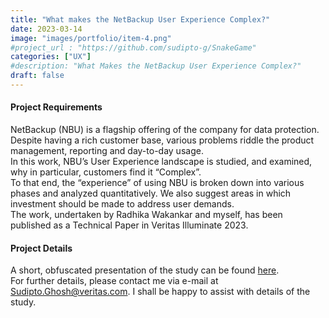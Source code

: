 ```yaml
---
title: "What makes the NetBackup User Experience Complex?"
date: 2023-03-14
image: "images/portfolio/item-4.png"
#project_url : "https://github.com/sudipto-g/SnakeGame"
categories: ["UX"]
#description: "What Makes the NetBackup User Experience Complex?"
draft: false
---
```


#### Project Requirements

NetBackup (NBU) is a flagship offering of the company for data protection. Despite having a rich customer base, various problems riddle the product management, reporting and day-to-day usage.  
In this work, NBU’s User Experience landscape is studied, and examined, why in particular, customers find it “Complex”.  
To that end, the “experience” of using NBU is broken down into various phases and analyzed quantitatively. We also suggest areas in which investment should be made to address user demands.  
The work, undertaken by Radhika Wakankar and myself, has been published as a Technical Paper in Veritas Illuminate 2023.   

#### Project Details

A short, obfuscated presentation of the study can be found [here](https://drive.google.com/file/d/1g_8N5bp-9lzd93W_LAezCrbWYpgbcahO/view?usp=sharing).    
For further details, please contact me via e-mail at Sudipto.Ghosh@veritas.com. I shall be happy to assist with details of the study.  
